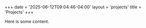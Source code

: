 +++
date = '2025-06-12T09:04:46-04:00'
layout = 'projects'
title = 'Projects'
+++

Here is some content.
